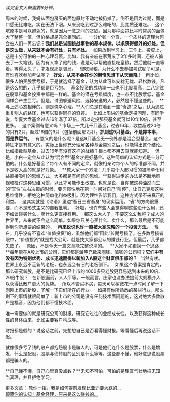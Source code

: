 *读完全文大概需要6分钟。*
  
周末的时候，我妈从面包房买的面包原封不动地被扔掉了。倒不是因为过期，而是口感无比难吃，实在无法下咽。从来没吃到过那么难吃的，比变质还难吃。
 
这个坑原本是可以避免的，就是因为一念之间的贪欲。因为那种面包比平时常买的面包大了整整一倍，但价格却是完全相同的。
 
一分价钱一分货，一个质朴的道理为何会被人们一再忘记？**我们总是试图挑战事物的基本规律，以求获得额外的好处。但是这么做，从来就不会有好处，只有坏处。**
 
如果放到学习上、工作上、投资上，这是十分可怕的一种心理习惯。比如，我有亲戚在家荒废了3年多时间，还被人骗去了一大笔钱。因为有人拿了他的钱，说是可以帮他直接吃皇粮，然后他就一直等着。等得太久了，才发现那是骗局。
 
想吃皇粮，为什么不去参加考试呢？可是，有谁喜欢参加考试呢？
 
**好处，从来不会在你的懒惰思想下从天而降！**
 
再比如，很多人怕买股票亏损，于是就选择了基金，认为从此可以安枕无忧、轻松数钱。凡是这么想的，几乎都是巨亏的。
 
基金投资的成功率一点也不比股票高，二八定律在股票和基金投资中都是一样的。基金的潜在亏损幅度，也一点不比股票低，基金同样会产生巨亏。但是，试图躲避风险、选择安逸的人，必然是不懂这些的。
 
**与上述心态相伴的，则是侥幸心理。**人们总是在看到一些“奇迹”之后，认为通过重复别人的路径，也可以获得同样的奇迹。
 
比如上周讲的基金定投问题，有同学说，华夏大盘基金过去16年涨了37倍，所以定投那只基金就可以10年10倍，甚至更多。
 
这个案例有意义吗？市场上一共几千只基金，过去16年，收益超过20倍的只有2只，超过16倍的9只（包括前面那2只）。**抓到这9只基金，不是靠本事，而是靠运气。**
 
有意义的是什么呢？是这9只基金无一例外都是混合型基金。这个特征才是有意义的。实际上当你充分理解各种基金类别之后，也能得出这个结论。比如指数型基金，过去16年有没有这样的战绩？根本都不用去查就能知道。
 
但是，小白一定会从此认为“混合型”基金才是好基金。这种简单的认知方式是十分可怕的。什么是好基金？每个人有不同的定义，就像相亲时每个人的标准都不同，并不是收入高的就是好对象。
 
**教大家一个方法：几乎每个人都习惯的被简单化利益直接吸引的思维方式，大多都是有问题的思维。**获得进步的办法是不断地审视和检讨这种思维习惯，以此才可能作出改变。也就是说，当你被这种油然而生的“天性”左右决策的时候，要习惯性地在第一时间对自己“叫停”，让自己克服这种思维惰性，拒绝这种简单化利益吸引。因为理性告诉我们，这种方式带不来真正的利益。
 
这其实就是《论语》里边“吾日三省吾身”的现实运用。“省”的方向很重要，而不是形式主义的自我批判。
 
好啦，也许有些人会觉得聊这些没什么用，还不如谈谈买什么、卖什么更直接有用。
 
都这么大人了，不要这么幼稚吧？成人的世界里，从来就不会这么简单。如果你只关心买什么、卖什么，那么最后是不可能得到你所想要的结果的。
 
**再来说说也许一直被大家忽略的一个投资方法。**
 
散户，几乎没有不喜欢“价值投资”的，虽然他们都“因此”长期亏损了。在多数亏损者眼中，“价值投资”就是找大公司、就是找大家都公认的赚钱行业。但最后，几乎都失败了。
 
原因，不是今天一篇文章能完整说清的。
 
**大家不如更换一个思路：**每年能在A股上市的公司，它们都是滥竽充数来圈钱、骗钱的公司吗？**它们中有没有因为特别优秀、成长迅速而得以新加入A股这个财富俱乐部的？**
 
当然有喽。世界上永远不乏新的老板，也永远会有旧的老板倒下。
 
如果这个答案是肯定的，那么研究新股，是不是比研究已经上市的4000多只老股更容易逮到未来的10倍、20倍牛股？
 
在新股面前，人人平等。一般而言，庄家也没办法提前大规模介入以获得比散户更大的优势。
 
所以不管买不买，每天可以稍微花一点时间了解一下刚刚上市的新股，了解一下它们所在的行业。
 
如果有你所熟悉的某些行业，那么剩下的事情就很简单了：新上市的公司是没有任何技术面问题的，这对绝大多数散户是福音，因为他们都不懂技术面。
  
唯一需要做的就是研究公司的财报，研究它过往的业绩成长性，以及获得这种成长性的具体由来，比如主要客户构成等。
  
财报都是假的？说这话之前，先想想自己是否看得懂财报。等看懂后再说这话不迟。
  
就像很多亏了钱的散户都抱怨股市是骗人的，可是他们连什么是股票，什么是增发，什么是配股，股票与债转股的区别是什么等等，这些都不懂，他好意思说股票都是骗人的。
  
**自己懂不懂，自己心里真没点数？**无知不可怕，可怕的是理直气壮地把无知当真理，并且拒绝学习。
  
  
更多文章：
[教你一招，我是如何提前发现比亚迪要大跌的...][...]  
[颠覆你的认知！基金经理，原来是这么赚钱的...][... 1]  
  

[...]: http://mp.weixin.qq.com/s?__biz=MzU0NTkyOTAzMw==&mid=2247490950&idx=1&sn=93e15ecdf0769658c9dd03179820ca22&chksm=fb643fa0cc13b6b6c89030bf1aaf0e0fcb00b2a3199c439616bae7f9da14452b76d9fd076dc3&scene=21#wechat_redirect
[... 1]: http://mp.weixin.qq.com/s?__biz=MzU0NTkyOTAzMw==&mid=2247490908&idx=1&sn=64af7abf98ca9ff2f771fe196e273069&chksm=fb643f7acc13b66c2931f0cfc2b12c4162a18f2758a27ff5f90c3067658be079b99342fe5a94&scene=21#wechat_redirect